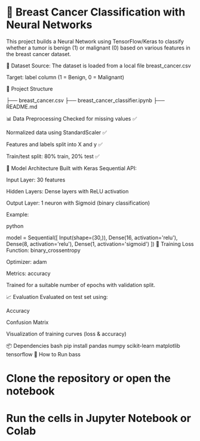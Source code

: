 # 🧠 Breast Cancer Classification with Neural Networks
This project builds a Neural Network using TensorFlow/Keras to classify whether a tumor is benign (1) or malignant (0) based on various features in the breast cancer dataset.

📂 Dataset
Source: The dataset is loaded from a local file breast_cancer.csv



Target: label column (1 = Benign, 0 = Malignant)

🔧 Project Structure

├── breast_cancer.csv
├── breast_cancer_classifier.ipynb
├── README.md

📊 Data Preprocessing
Checked for missing values ✅

Normalized data using StandardScaler ✅

Features and labels split into X and y ✅

Train/test split: 80% train, 20% test ✅

🤖 Model Architecture
Built with Keras Sequential API:

Input Layer: 30 features

Hidden Layers: Dense layers with ReLU activation

Output Layer: 1 neuron with Sigmoid (binary classification)

Example:

python

model = Sequential([
    Input(shape=(30,)),
    Dense(16, activation='relu'),
    Dense(8, activation='relu'),
    Dense(1, activation='sigmoid')
])
🧪 Training
Loss Function: binary_crossentropy

Optimizer: adam

Metrics: accuracy

Trained for a suitable number of epochs with validation split.

📈 Evaluation
Evaluated on test set using:

Accuracy

Confusion Matrix

Visualization of training curves (loss & accuracy)

📦 Dependencies
bash
pip install pandas numpy scikit-learn matplotlib tensorflow
🚀 How to Run
bass

# Clone the repository or open the notebook

# Run the cells in Jupyter Notebook or Colab
